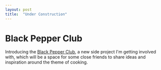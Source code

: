```yaml
---
layout: post
title:  "Under Construction"
---
```


# Black Pepper Club

Introducing the [Black Pepper Club][BPC], a new side project I'm getting involved with, which will be a space for some close friends to share ideas and inspiration around the theme of cooking.

[BPC]: http://blackpepper.club

